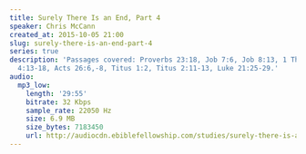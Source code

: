```yaml
---
title: Surely There Is an End, Part 4
speaker: Chris McCann
created_at: 2015-10-05 21:00
slug: surely-there-is-an-end-part-4
series: true
description: 'Passages covered: Proverbs 23:18, Job 7:6, Job 8:13, 1 Thessalonians
  4:13-18, Acts 26:6,-8, Titus 1:2, Titus 2:11-13, Luke 21:25-29.'
audio:
  mp3_low:
    length: '29:55'
    bitrate: 32 Kbps
    sample_rate: 22050 Hz
    size: 6.9 MB
    size_bytes: 7183450
    url: http://audiocdn.ebiblefellowship.com/studies/surely-there-is-an-end/2015.10.05_McCann_-_Surely_There_Is_an_End_Part_4.mp3
---
```

